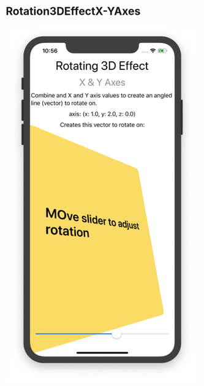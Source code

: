 # Rotation3DEffectX-YAxes

![alt_text](https://github.com/ram4ik/Rotation3DEffectX-YAxes/blob/master/Rotation3DEffectX%26YAxes/Assets.xcassets/scr.imageset/scr.png)
